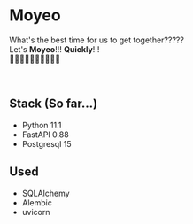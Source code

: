 # **Moyeo**
What's the best time for us to get together????? <br>
Let's **Moyeo**!!! **Quickly**!!! <br>
🏃‍♀️🏃‍♀️🏃‍♀️🏃‍♀️🏃‍♀️

<br>

## Stack (So far...)
- Python 11.1
- FastAPI 0.88
- Postgresql 15

## Used
- SQLAlchemy
- Alembic
- uvicorn